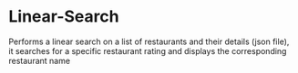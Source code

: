 # Linear-Search
Performs a linear search on a list of restaurants and their details (json file), it searches for a specific restaurant rating and displays the corresponding restaurant name
